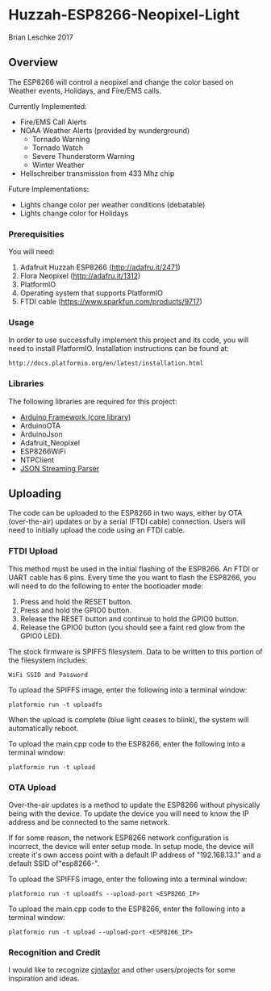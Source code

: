 # Huzzah-ESP8266-Neopixel-Light
Brian Leschke 2017

## **Overview**

The ESP8266 will control a neopixel and change the color based on Weather events, Holidays, and Fire/EMS calls. 

Currently Implemented:
* Fire/EMS Call Alerts
* NOAA Weather Alerts (provided by wunderground)
    * Tornado Warning
    * Tornado Watch
    * Severe Thunderstorm Warning
    * Winter Weather
* Hellschreiber transmission from 433 Mhz chip

Future Implementations:
* Lights change color per weather conditions (debatable)
* Lights change color for Holidays

### **Prerequisities**

You will need:

1. Adafruit Huzzah ESP8266 (http://adafru.it/2471)
2. Flora Neopixel (http://adafru.it/1312)
3. PlatformIO
4. Operating system that supports PlatformIO
5. FTDI cable (https://www.sparkfun.com/products/9717)

### **Usage**

In order to use successfully implement this project and its code, you will need to install PlatformIO.
Installation instructions can be found at:

    http://docs.platformio.org/en/latest/installation.html
    
### **Libraries**

The following libraries are required for this project:
    
  * [Arduino Framework (core library)](https://github.com/esp8266/Arduino)
  * ArduinoOTA
  * ArduinoJson
  * Adafruit_Neopixel
  * ESP8266WiFi
  * NTPClient
  * [JSON Streaming Parser](https://github.com/squix78/json-streaming-parser)
        
## **Uploading**

The code can be uploaded to the ESP8266 in two ways, either by OTA (over-the-air) updates or by a serial (FTDI cable) connection. 
Users will need to initially upload the code using an FTDI cable.

### **FTDI Upload**

This method must be used in the initial flashing of the ESP8266. An FTDI or UART cable has 6 pins.
Every time the you want to flash the ESP8266, you will need to do the following to enter the bootloader mode:

  1. Press and hold the RESET button.
  2. Press and hold the GPIO0 button.
  3. Release the RESET button and continue to hold the GPIO0 button.
  4. Release the GPIO0 button (you should see a faint red glow from the GPIO0 LED).
  
The stock firmware is SPIFFS filesystem. Data to be written to this portion of the filesystem includes:

    WiFi SSID and Password
  
To upload the SPIFFS image, enter the following into a terminal window:

    platformio run -t uploadfs
  
When the upload is complete (blue light ceases to blink), the system will automatically reboot. 

To upload the main.cpp code to the ESP8266, enter the following into a terminal window:
  
    platformio run -t upload

### **OTA Upload**

Over-the-air updates is a method to update the ESP8266 without physically being with the device. To update the device you will need to
know the IP address and be connected to the same network.

If for some reason, the network ESP8266 network configuration is incorrect, the device will enter setup mode.
In setup mode, the device will create it's own access point with a default IP address of "192.168.13.1" and a default SSID of"esp8266-".

To upload the SPIFFS image, enter the following into a terminal window:

    platformio run -t uploadfs --upload-port <ESP8266_IP>
    
To upload the main.cpp code to the ESP8266, enter the following into a terminal window:
    
    platformio run -t upload --upload-port <ESP8266_IP>

        
### **Recognition and Credit**
I would like to recognize [cjntaylor](https://github.com/cjntaylor/) and other users/projects for some inspiration and ideas.

